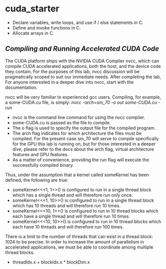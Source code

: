 # cuda_starter
- Declare variables, write loops, and use if / else statements in C.
- Define and invoke functions in C.
- Allocate arrays in C.

## *Compiling and Running Accelerated CUDA Code*

The CUDA platform ships with the NVIDIA CUDA Compiler nvcc, which can compile CUDA accelerated applications, both the host, and the device code they contain. For the purposes of this lab, nvcc discussion will be pragmatically scoped to suit our immediate needs. After completing the lab, For anyone interested in a deeper dive into nvcc, start with the documentation.

nvcc will be very familiar to experienced gcc users. Compiling, for example, a some-CUDA.cu file, is simply:
*nvcc -arch=sm_70 -o out some-CUDA.cu -run*


- nvcc is the command line command for using the nvcc compiler.
- some-CUDA.cu is passed as the file to compile.
- The o flag is used to specify the output file for the compiled program.
- The arch flag indicates for which architecture the files must be compiled. For the present case sm_70 will serve to compile specifically for the GPU this lab is running on, but for those interested in a deeper dive, please refer to the docs about the arch flag, virtual architecture features and GPU features.
- As a matter of convenience, providing the run flag will execute the successfully compiled binary.


Thus, under the assumption that a kernel called someKernel has been defined, the following are true:
- someKernel<<<1, 1>>() is configured to run in a single thread block which has a single thread and will therefore run only once.
- someKernel<<<1, 10>>() is configured to run in a single thread block which has 10 threads and will therefore run 10 times.
- someKernel<<<10, 1>>() is configured to run in 10 thread blocks which each have a single thread and will therefore run 10 times.
- someKernel<<<10, 10>>() is configured to run in 10 thread blocks which each have 10 threads and will therefore run 100 times.


There is a limit to the number of threads that can exist in a thread block: 1024 to be precise. In order to increase the amount of parallelism in accelerated applications, we must be able to coordinate among multiple thread blocks.

- threadIdx.x + blockIdx.x * blockDim.x




